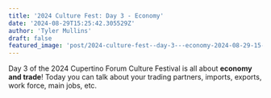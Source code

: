 ```yaml
---
title: '2024 Culture Fest: Day 3 - Economy'
date: '2024-08-29T15:25:42.305529Z'
author: 'Tyler Mullins'
draft: false
featured_image: 'post/2024-culture-fest--day-3---economy-2024-08-29-15-25-42.305529/CUPFW.png'
---
```


Day 3 of the 2024 Cupertino Forum Culture Festival is all about __economy and trade__! Today you can talk about your trading partners, imports, exports, work force, main jobs, etc.

